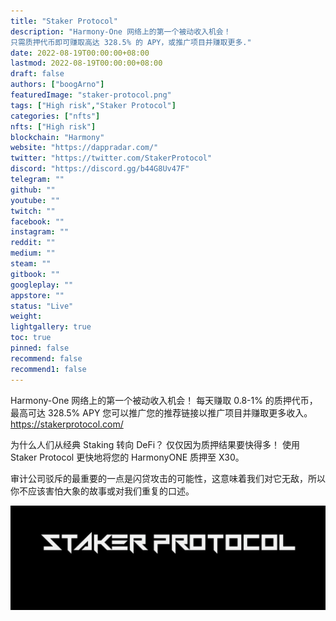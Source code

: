 ```yaml
---
title: "Staker Protocol"
description: "Harmony-One 网络上的第一个被动收入机会！
只需质押代币即可赚取高达 328.5% 的 APY，或推广项目并赚取更多."
date: 2022-08-19T00:00:00+08:00
lastmod: 2022-08-19T00:00:00+08:00
draft: false
authors: ["boogArno"]
featuredImage: "staker-protocol.png"
tags: ["High risk","Staker Protocol"]
categories: ["nfts"]
nfts: ["High risk"]
blockchain: "Harmony"
website: "https://dappradar.com/"
twitter: "https://twitter.com/StakerProtocol"
discord: "https://discord.gg/b44G8Uv47F"
telegram: ""
github: ""
youtube: ""
twitch: ""
facebook: ""
instagram: ""
reddit: ""
medium: ""
steam: ""
gitbook: ""
googleplay: ""
appstore: ""
status: "Live"
weight: 
lightgallery: true
toc: true
pinned: false
recommend: false
recommend1: false
---
```

Harmony-One 网络上的第一个被动收入机会！
每天赚取 0.8-1% 的质押代币，最高可达 328.5% APY
您可以推广您的推荐链接以推广项目并赚取更多收入。
https://stakerprotocol.com/

为什么人们从经典 Staking 转向 DeFi？
仅仅因为质押结果要快得多！
使用 Staker Protocol 更快地将您的 HarmonyONE 质押至 X30。

审计公司驳斥的最重要的一点是闪贷攻击的可能性，这意味着我们对它无敌，所以你不应该害怕大象的故事或对我们重复的口述。

![1080x360](1080x360.jpg)